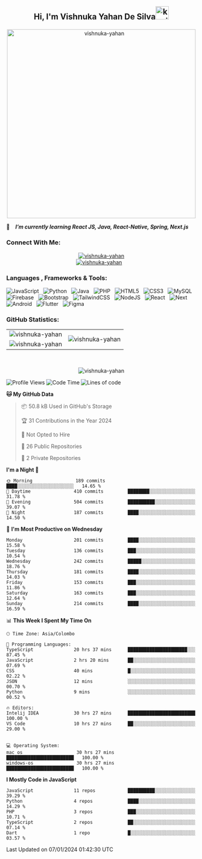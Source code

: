 ## <p align ="center">Hi, I'm Vishnuka Yahan De Silva<img src="https://media.giphy.com/media/hvRJCLFzcasrR4ia7z/giphy.gif" alt= "kavindu-mane" width="35"> </p>

<div align = "center">
    <img src = "https://github.com/kavindu-mane/kavindu-mane/blob/main/Code%20typing-bro.svg" alt= "vishnuka-yahan" width="500"/>
</div>

🌱 &ensp; ***I’m currently learning React JS, Java, React-Native, Spring, Next.js***

### Connect With Me:
<div align="center">
    <a href="https://www.instagram.com/lucas_de_silva0/?hl=en"><img src="https://img.shields.io/badge/Instagram-Vishnuka%20%20Yahan-%23E4405F?style=flat&logo=instagram&logoColor=white" alt="vishnuka-yahan"/></a><br>
    <a href="https://www.linkedin.com/in/vishnuka-yahan-870063262/"><img src="https://img.shields.io/badge/LinkedIn-Vishnuka%20%20Yahan-%230077B5?style=flat&logo=linkedin&logoColor=white" alt="vishnuka-yahan"/></a>&nbsp; &nbsp;
</div>

### Languages , Frameworks & Tools:
![JavaScript](https://img.shields.io/badge/javascript-1B2430.svg?style=for-the-badge&logo=javascript&logoColor=%23F7DF1E) &nbsp;
![Python](https://img.shields.io/badge/python-1B2430.svg?style=for-the-badge&logo=python&logoColor=ffdd54) &nbsp;
![Java](https://img.shields.io/badge/java-1B2430.svg?style=for-the-badge&logo=openjdk&logoColor=white) &nbsp;
![PHP](https://img.shields.io/badge/php-1B2430.svg?style=for-the-badge&logo=php&logoColor=white) &nbsp;
![HTML5](https://img.shields.io/badge/html5-1B2430.svg?style=for-the-badge&logo=html5&logoColor=white) &nbsp;
![CSS3](https://img.shields.io/badge/css3-1B2430.svg?style=for-the-badge&logo=css3&logoColor=white) &nbsp;
![MySQL](https://img.shields.io/badge/mysql-1B2430.svg?style=for-the-badge&logo=mysql&logoColor=white) &nbsp;
![Firebase](https://img.shields.io/badge/firebase-1B2430.svg?style=for-the-badge&logo=firebase) &nbsp;
![Bootstrap](https://img.shields.io/badge/bootstrap-1B2430.svg?style=for-the-badge&logo=bootstrap&logoColor=white) &nbsp;
![TailwindCSS](https://img.shields.io/badge/tailwindcss-1B2430.svg?style=for-the-badge&logo=tailwindcss&logoColor=white) &nbsp;
![NodeJS](https://img.shields.io/badge/node.js-1B2430.svg?style=for-the-badge&logo=node.js&logoColor=white) &nbsp;
![React](https://img.shields.io/badge/react-1B2430.svg?style=for-the-badge&logo=react&logoColor=%2361DAFB) &nbsp;
![Next](https://img.shields.io/badge/next.js-1B2430.svg?style=for-the-badge&logo=next.js&logoColor=white) &nbsp;
![Android](https://img.shields.io/badge/android-1B2430.svg?style=for-the-badge&logo=android&logoColor=%2361DAFB) &nbsp;
![Flutter](https://img.shields.io/badge/flutter-1B2430.svg?style=for-the-badge&logo=flutter&logoColor=%2342A5F5) &nbsp;
![Figma](https://img.shields.io/badge/figma-1B2430.svg?style=for-the-badge&logo=figma&logoColor=white) &nbsp;


### GitHub Statistics:

<div align="center">
    <table>
        <tr>
            <td align="right">
                <img src="https://github-readme-stats.vercel.app/api?username=vishnuka084&theme=blue-green&hide_border=false&include_all_commits=false&count_private=false" alt="vishnuka-yahan" />
            </td>
            <td rowspan="2">
                <img src="https://github-readme-stats.vercel.app/api/top-langs/?username=vishnuka084&theme=blue-green&hide_border=false&include_all_commits=false&count_private=false&langs_count=8" alt="vishnuka-yahan" />
            </td>
        </tr>
        <tr>
            <td>
                <img src="https://github-readme-streak-stats.herokuapp.com/?user=vishnuka084&theme=blue-green&hide_border=false" alt="vishnuka-yahan" />
            </td>
        </tr>
    </table>
</div>
 <br>


 <p align="center"><img align="center" src="https://github-profile-trophy.vercel.app/?username=vishnuka084&theme=radical&no-frame=false&no-bg=false&margin-w=5&margin-h=5&column=4" alt="vishnuka-yahan" /></p>


<!--START_SECTION:waka-->
![Profile Views](https://github-vistors-counter.onrender.com/github?username=vishnuka084)
![Code Time](http://img.shields.io/badge/Code%20Time-1%2C063%20hrs%2031%20mins-blue)
![Lines of code](https://img.shields.io/badge/From%20Hello%20World%20I%27ve%20Written-404.8%20thousand%20lines%20of%20code-blue)

**🐱 My GitHub Data** 

> 📦 50.8 kB Used in GitHub's Storage 
 > 
> 🏆 31 Contributions in the Year 2024
 > 
> 🚫 Not Opted to Hire
 > 
> 📜 26 Public Repositories 
 > 
> 🔑 2 Private Repositories
 > 
**I'm a Night 🦉** 

```text
🌞 Morning                189 commits         ████░░░░░░░░░░░░░░░░░░░░░   14.65 % 
🌆 Daytime                410 commits         ████████░░░░░░░░░░░░░░░░░   31.78 % 
🌃 Evening                504 commits         ██████████░░░░░░░░░░░░░░░   39.07 % 
🌙 Night                  187 commits         ████░░░░░░░░░░░░░░░░░░░░░   14.50 % 
```
📅 **I'm Most Productive on Wednesday** 

```text
Monday                   201 commits         ████░░░░░░░░░░░░░░░░░░░░░   15.58 % 
Tuesday                  136 commits         ███░░░░░░░░░░░░░░░░░░░░░░   10.54 % 
Wednesday                242 commits         █████░░░░░░░░░░░░░░░░░░░░   18.76 % 
Thursday                 181 commits         ████░░░░░░░░░░░░░░░░░░░░░   14.03 % 
Friday                   153 commits         ███░░░░░░░░░░░░░░░░░░░░░░   11.86 % 
Saturday                 163 commits         ███░░░░░░░░░░░░░░░░░░░░░░   12.64 % 
Sunday                   214 commits         ████░░░░░░░░░░░░░░░░░░░░░   16.59 % 
```


📊 **This Week I Spent My Time On** 

```text
🕑︎ Time Zone: Asia/Colombo

💬 Programming Languages: 
TypeScript               20 hrs 37 mins      ██████████████████████░░░   87.45 % 
JavaScript               2 hrs 20 mins       ██░░░░░░░░░░░░░░░░░░░░░░░   07.69 % 
CSS                      40 mins             █░░░░░░░░░░░░░░░░░░░░░░░░   02.22 % 
JSON                     12 mins             ░░░░░░░░░░░░░░░░░░░░░░░░░   00.70 % 
Python                   9 mins              ░░░░░░░░░░░░░░░░░░░░░░░░░   00.52 % 

🔥 Editors: 
Intelij IDEA             30 hrs 27 mins      █████████████████████████   100.00 %
VS Code                  10 hrs 27 mins      ██░░░░░░░░░░░░░░░░░░░░░░░   29.00 % 


💻 Operating System: 
mac os                    30 hrs 27 mins      █████████████████████████   100.00 %
windows-os                30 hrs 27 mins      █████████████████████████   100.00 % 
```

**I Mostly Code in JavaScript** 

```text
JavaScript               11 repos            ██████████░░░░░░░░░░░░░░░   39.29 % 
Python                   4 repos             ████░░░░░░░░░░░░░░░░░░░░░   14.29 % 
PHP                      3 repos             ███░░░░░░░░░░░░░░░░░░░░░░   10.71 % 
TypeScript               2 repos             ██░░░░░░░░░░░░░░░░░░░░░░░   07.14 % 
Dart                     1 repo              █░░░░░░░░░░░░░░░░░░░░░░░░   03.57 % 
```

 Last Updated on 07/01/2024 01:42:30 UTC

